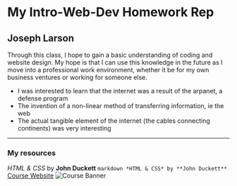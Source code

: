 # My Intro-Web-Dev Homework Rep
## Joseph Larson
Through this class, I hope to gain a basic understanding of coding and website design.  My hope is that I can use this knowledge in the future as I move into a professional work environment, whether it be for my own business ventures or working for someone else.
- I was interested to learn that the internet was a result of the arpanet, a defense program
- The invention of a non-linear method of transferring information, ie the web
- The actual tangible element of the internet (the cables connecting continents) was very interesting
---
### My resources
*HTML & CSS* by **John Duckett**
```markdown *HTML & CSS* by **John Duckett**```
[Course Website](https://media-ed-online.github.io/intro-web-dev/)
![Course Banner](http://bit.ly/2DIVG46)
